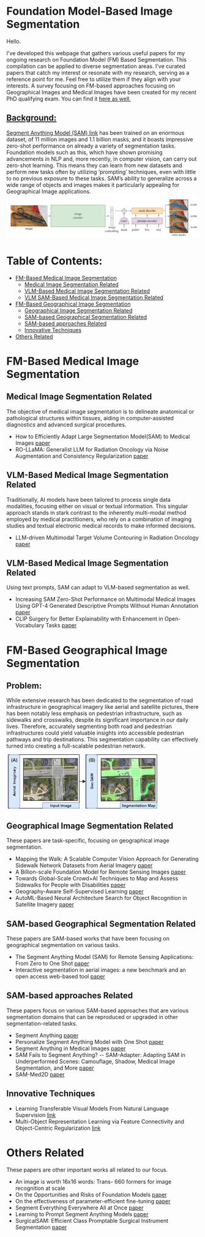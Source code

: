 # Foundation Model-Based Image Segmentation
Hello.

I've developed this webpage that gathers various useful papers for my ongoing research on Foundation Model (FM) Based Segmentation. This compilation can be applied to diverse segmentation areas. I've curated papers that catch my interest or resonate with my research, serving as a reference point for me. Feel free to utilize them if they align with your interests. A survey focusing on FM-based approaches focusing on Geographical Images and Medical Images have been created for my recent PhD qualifying exam. You can find it <a href="Qual_Rafi.pdf">here as well. 

## Background:
Segment Anything Model (SAM) <a href="https://arxiv.org/abs/2304.02643">link</a> has been trained on an enormous dataset, of 11 million images and 1.1 billion masks, and it boasts impressive zero-shot performance on already a variety of segmentation tasks.
Foundation models such as this, which have shown promising advancements in NLP and, more recently, in computer vision, can carry out zero-shot learning. This means they can learn from new datasets and perform new tasks often by utilizing ’prompting’ techniques, even with little to no previous exposure to these tasks.
SAM’s ability to generalize across a wide range of objects and images makes it particularly appealing for Geographical Image applications.
<img src="Figs/SAM.png" alt="SAM">

# Table of Contents:
* <a href="#FM_Med">FM-Based Medical Image Segmentation
  * <a href="#Med">Medical Image Segmentation Related</a>
  * <a href="#VLM">VLM-Based Medical Image Segmentation Related</a>
  * <a href="#VLM_SAM">VLM SAM-Based Medical Image Segmentation Related</a>
* <a href="#FM_Geo">FM-Based Geographical Image Segmentation
  * <a href="#Geo">Geographical Image Segmentation Related</a>
  * <a href="#SAMGeo">SAM-based Geographical Segmentation Related</a>
  * <a href="#SAM">SAM-based approaches Related</a>
  * <a href="#techniques">Innovative Techniques</a>
* <a href="#Others">Others Related</a>

# FM-Based Medical Image Segmentation
## <div id="#Med"> </div>Medical Image Segmentation Related
The objective of medical image segmentation is to delineate anatomical or pathological structures within tissues, aiding in computer-assisted diagnostics and advanced surgical procedures.

* How to Efficiently Adapt Large Segmentation Model(SAM) to Medical Images <a href="https://arxiv.org/abs/2311.01908">paper</a>
* RO-LLaMA: Generalist LLM for Radiation Oncology via Noise Augmentation and Consistency Regularization <a href="https://arxiv.org/abs/2311.15876">paper</a>

## <div id="#VLM"> </div>VLM-Based Medical Image Segmentation Related
Traditionally, AI models have been tailored to process single data modalities, focusing either on visual or textual information. This singular approach stands in stark contrast to the inherently multi-modal method employed by medical practitioners, who rely on a combination of imaging studies and textual electronic medical records to make informed decisions.
* LLM-driven Multimodal Target Volume Contouring in Radiation Oncology <a href="https://arxiv.org/abs/2306.13731">paper</a>

## <div id="#VLM"> </div>VLM-Based Medical Image Segmentation Related
Using text prompts, SAM can adapt to VLM-based segmentation as well.
* Increasing SAM Zero-Shot Performance on Multimodal Medical Images Using GPT-4 Generated Descriptive Prompts Without Human Annotation <a href="https://arxiv.org/abs/2402.15759">paper</a>
* CLIP Surgery for Better Explainability with Enhancement in Open-Vocabulary Tasks <a href="https://arxiv.org/abs/2304.05653">paper</a>

# FM-Based Geographical Image Segmentation
## Problem:
<p class="justified-text">While extensive research has been dedicated to the segmentation of road infrastructure in geographical imagery like aerial and satellite pictures, there has been notably less emphasis on pedestrian infrastructure, such as sidewalks and crosswalks, despite its significant importance in our daily lives. Therefore, accurately segmenting both road and pedestrian infrastructures could yield valuable insights into accessible pedestrian pathways and trip destinations. This segmentation capability can effectively turned into creating a full-scalable pedestrian network.</p>
<img src="Figs/Segment.jpg" alt="Segment Pipeline">

## <div id="#Geo"> </div>Geographical Image Segmentation Related
These papers are task-specific, focusing on geographical image segmentation.

* Mapping the Walk: A Scalable Computer Vision Approach for Generating Sidewalk Network Datasets from Aerial Imagery <a href="https://papers.ssrn.com/sol3/papers.cfm?abstract_id=4086624">paper</a>
* A Billion-scale Foundation Model for Remote Sensing Images <a href="https://arxiv.org/abs/2304.05215">paper</a>
* Towards Global-Scale Crowd+AI Techniques to Map and Assess Sidewalks for People with Disabilities <a href="https://arxiv.org/abs/2206.13677">paper</a>
* Geography-Aware Self-Supervised Learning <a href="https://arxiv.org/abs/2011.09980">paper</a>
* AutoML-Based Neural Architecture Search for Object Recognition in Satellite Imagery <a href="https://www.mdpi.com/2072-4292/15/1/91">paper</a>

## <div id="#SAMGeo"> </div>SAM-based Geographical Segmentation Related
These papers are SAM-based works that have been focusing on geographical segmentation on various tasks.
* The Segment Anything Model (SAM) for Remote Sensing Applications: From Zero to One Shot <a href="https://arxiv.org/abs/2306.16623">paper</a>
* Interactive segmentation in aerial images: a new benchmark and an open access web-based tool <a href="https://arxiv.org/abs/2308.13174">paper</a>

## <div id="#SAM"> </div>SAM-based approaches Related
These papers focus on various SAM-based approaches that are various segmentation domains that can be reproduced or upgraded in other segmentation-related tasks.
* Segment Anything <a href="https://arxiv.org/abs/2304.02643">paper</a>
* Personalize Segment Anything Model with One Shot <a href="https://arxiv.org/abs/2305.03048">paper</a>
* Segment Anything in Medical Images <a href="https://arxiv.org/abs/2304.12306">paper</a>
* SAM Fails to Segment Anything? -- SAM-Adapter: Adapting SAM in Underperformed Scenes: Camouflage, Shadow, Medical Image Segmentation, and More <a href="https://arxiv.org/abs/2304.09148">paper</a>
* SAM-Med2D <a href="https://arxiv.org/abs/2308.16184">paper</a>

## <div id="#techniques"></div>Innovative Techniques
* Learning Transferable Visual Models From Natural Language Supervision <a href="https://arxiv.org/pdf/2103.00020.pdf">link</a>
* Multi-Object Representation Learning via Feature Connectivity and Object-Centric Regularization <a href="https://openreview.net/pdf?id=BDno5qWEFh">link</a>

  
# <div id="#Others"></div>Others Related
These papers are other important works all related to our focus.
* An image is worth 16x16 words: Trans- 660 formers for image recognition at scale
* On the Opportunities and Risks of Foundation Models <a href="https://arxiv.org/abs/2108.07258">paper</a>
* On the effectiveness of parameter-efficient fine-tuning <a href="https://arxiv.org/abs/2211.15583">paper</a>
* Segment Everything Everywhere All at Once <a href="https://arxiv.org/abs/2304.06718">paper</a>
* Learning to Prompt Segment Anything Models <a href="https://arxiv.org/abs/2401.04651">paper</a>
* SurgicalSAM: Efficient Class Promptable Surgical Instrument Segmentation <a href="https://arxiv.org/abs/2308.08746">paper</a>



